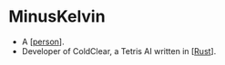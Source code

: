 # MinusKelvin

- A [[person]].
- Developer of ColdClear, a Tetris AI written in [[Rust]].

[//begin]: # "Autogenerated link references for markdown compatibility"
[person]: person "Person"
[Rust]: rust "Rust"
[//end]: # "Autogenerated link references"
